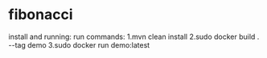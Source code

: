 # fibonacci

install and running:
run commands:
1.mvn clean install
2.sudo docker build . --tag demo
3.sudo docker run demo:latest
